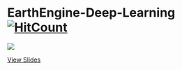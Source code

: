 # EarthEngine-Deep-Learning [![HitCount](http://hits.dwyl.io/ucalyptus/EarthEngine-Deep-Learning/.svg)](http://hits.dwyl.io/ucalyptus/EarthEngine-Deep-Learning/)
![](http://ucalyptus.github.io/EarthEngine-Deep-Learning/blob/master/Screenshot%20from%202019-09-26%2019-49-48.png)

[View Slides](http://ucalyptus.github.io/EarthEngine-Deep-Learning/index.slides.html)
